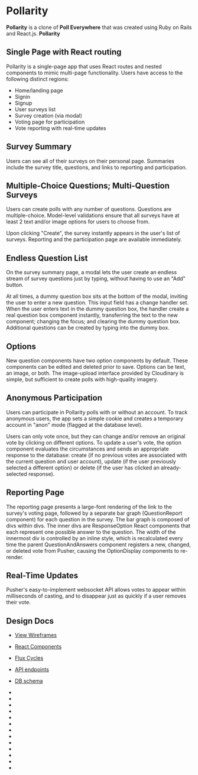 # Pollarity

[Pollarity-Polls on Heroku]: https://pollarity-polls.herokuapp.com/

**Pollarity** is a clone of **Poll Everywhere** that was created using Ruby on Rails and React.js. **Pollarity**

## Single Page with React routing

Pollarity is a single-page app that uses React routes and nested components to mimic multi-page functionality. Users have access to the following distinct regions:
- Home/landing page
- Signin
- Signup
- User surveys list
- Survey creation (via modal)
- Voting page for participation
- Vote reporting with real-time updates

## Survey Summary

Users can see all of their surveys on their personal page. Summaries include the survey title, questions, and links to reporting and participation.

## Multiple-Choice Questions; Multi-Question Surveys

Users can create polls with any number of questions. Questions are multiple-choice. Model-level validations ensure that all surveys have at least 2 text and/or image options for users to choose from.

Upon clicking "Create", the survey instantly appears in the user's list of surveys. Reporting and the participation page are available immediately.

## Endless Question List

On the survey summary page, a modal lets the user create an endless stream of survey questions just by typing, without having to use an "Add" button.

At all times, a dummy question box sits at the bottom of the modal, inviting the user to enter a new question. This input field has a change handler set. When the user enters text in the dummy question box, the handler create a real question box component instantly, transferring the text to the new component; changing the focus; and clearing the dummy question box. Additional questions can be created by typing into the dummy box.

## Options

New question components have two option components by default. These components can be edited and deleted prior to save. Options can be text, an image, or both. The image-upload interface provided by Cloudinary is simple, but sufficient to create polls with high-quality imagery.

## Anonymous Participation

Users can participate in Pollarity polls with or without an account. To track anonymous users, the app sets a simple cookie and creates a temporary account in "anon" mode (flagged at the database level).

Users can only vote once, but they can change and/or remove an original vote by clicking on different options. To update a user's vote, the option component evaluates the circumstances and sends an appropriate response to the database: create (if no previous votes are associated with the current question and user account), update (if the user previously selected a different option) or delete (if the user has clicked an already-selected response).

## Reporting Page

The reporting page presents a large-font rendering of the link to the survey's voting page, followed by a separate bar graph (QuestionReport component) for each question in the survey. The bar graph is composed of divs within divs. The inner divs are ResponseOption React components that each represent one possible answer to the question. The width of the innermost div is controlled by an inline style, which is recalculated every time the parent QuestionAndAnswers component registers a new, changed, or deleted vote from Pusher, causing the OptionDisplay components to re-render.

## Real-Time Updates

Pusher's easy-to-implement websocket API allows votes to appear within milliseconds of casting, and to disappear just as quickly if a user removes their vote.

## Design Docs
* [View Wireframes][views]
* [React Components][components]
* [Flux Cycles][flux-cycles]
* [API endpoints][api-endpoints]
* [DB schema][schema]

* [views]: docs/views.md
* [components]: docs/components.md
* [flux-cycles]: docs/flux-cycles.md
* [api-endpoints]: docs/api-endpoints.md
* [schema]: docs/schema.md

* [phase-one]: docs/phases/phase1.md
* [phase-two]: docs/phases/phase2.md
* [phase-three]: docs/phases/phase3.md
* [phase-four]: docs/phases/phase4.md
* [phase-five]: docs/phases/phase5.md
* [phase-six]: docs/phases/phase6.md
* [phase-seven]: docs/phases/phase7.md
* [phase-eight]: docs/phases/phase8.md
